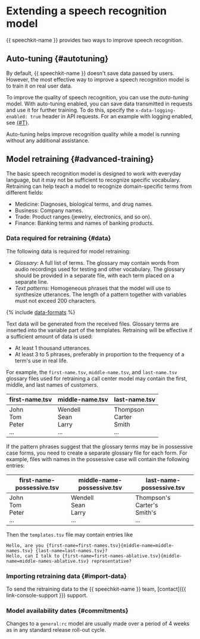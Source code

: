# Extending a speech recognition model

{{ speechkit-name }} provides two ways to improve speech recognition.

## Auto-tuning {#autotuning}

By default, {{ speechkit-name }} doesn't save data passed by users. However, the most effective way to improve a speech recognition model is to train it on real user data.

To improve the quality of speech recognition, you can use the _auto-tuning_ model. With auto-tuning enabled, you can save data transmitted in requests and use it for further training. To do this, specify the `x-data-logging-enabled: true` header in API requests. For an example with logging enabled, see [{#T}](../concepts/support-headers.md).

Auto-tuning helps improve recognition quality while a model is running without any additional assistance.

## Model retraining {#advanced-training}

The basic speech recognition model is designed to work with everyday language, but it may not be sufficient to recognize specific vocabulary. Retraining can help teach a model to recognize domain-specific terms from different fields:

* Medicine: Diagnoses, biological terms, and drug names.
* Business: Company names.
* Trade: Product ranges (jewelry, electronics, and so on).
* Finance: Banking terms and names of banking products.

### Data required for retraining {#data}

The following data is required for model retraining:

* _Glossary_: A full list of terms. The glossary may contain words from audio recordings used for testing and other vocabulary. The glossary should be provided in a separate file, with each term placed on a separate line.
* _Text patterns_: Homogeneous phrases that the model will use to synthesize utterances. The length of a pattern together with variables must not exceed 200 characters.

{% include [data-formats](../../_includes/speechkit/training-data-format.md) %}

Text data will be generated from the received files. Glossary terms are inserted into the variable part of the templates. Retraining will be effective if a sufficient amount of data is used:

* At least 1 thousand utterances.
* At least 3 to 5 phrases, preferably in proportion to the frequency of a term's use in real life.

For example, the `first-name.tsv`, `middle-name.tsv`, and `last-name.tsv` glossary files used for retraining a call center model may contain the first, middle, and last names of customers.

| first-name.tsv | middle-name.tsv | last-name.tsv |
|---|---|---|
| John<br>Tom<br>Peter<br>... <br> | Wendell<br>Sean<br>Larry<br>... <br> | Thompson<br>Carter<br>Smith<br>... <br> |

If the pattern phrases suggest that the glossary terms may be in possessive case forms, you need to create a separate glossary file for each form. For example, files with names in the possessive case will contain the following entries:

| first-name-possessive.tsv | middle-name-possessive.tsv | last-name-possessive.tsv |
|---|---|---|
| John<br>Tom<br>Peter<br>... <br> | Wendell<br>Sean<br>Larry<br>... <br> | Thompson's<br>Carter's<br>Smith's<br>... <br> |

Then the `templates.tsv` file may contain entries like

```
Hello, are you {first-name=first-names.tsv}{middle-name=middle-names.tsv} {last-name=last-names.tsv}?
Hello, can I talk to {first-name=first-names-ablative.tsv}{middle-name=middle-names-ablative.tsv} representative?
```

### Importing retraining data {#import-data}

To send the retraining data to the {{ speechkit-name }} team, [contact]({{ link-console-support }}) support.


### Model availability dates {#commitments}


Changes to a `general:rc` model are usually made over a period of 4 weeks as in any standard release roll-out cycle.

